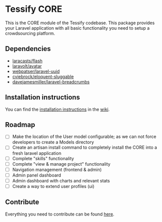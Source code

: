 # Tessify CORE

This is the CORE module of the Tessify codebase. This package provides your Laravel application with all basic functionality you need to setup a crowdsourcing platform.

## Dependencies

- [laracasts/flash](https://github.com/laracasts/flash)
- [laravolt/avatar](https://github.com/laravolt/avatar)
- [webpatser/laravel-uuid](https://github.com/webpatser/laravel-uuid)
- [cviebrock/eloquent-sluggable](https://github.com/cviebrock/eloquent-sluggable)
- [davejamesmiller/laravel-breadcrumbs](https://github.com/davejamesmiller/laravel-breadcrumbs)

## Installation instructions

You can find the [installation instructions](https://github.com/tessify-org/CORE/wiki#installation-instructions) in the [wiki](https://github.com/tessify-org/CORE/wiki).

## Roadmap

- [ ] Make the location of the User model configurable; as we can not force developers to create a Models directory
- [ ] Create an artisan install command to completely install the CORE into a fresh laravel application
- [ ] Complete "skills" functionality
- [ ] Complete "view & manage project" functionality
- [ ] Navigation management (frontend & admin)
- [ ] Admin panel dashboard
- [ ] Admin dashboard with charts and relevant stats
- [ ] Create a way to extend user profiles (ui)

## Contribute
Everything you need to contribute can be found [here](https://github.com/tessify-org/CORE/blob/master/CONTRIBUTE.md).
